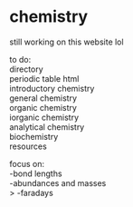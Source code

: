 # chemistry

still working on this website lol

to do:<br>
directory<br>
periodic table html<br>
introductory chemistry<br>
general chemistry<br>
organic chemistry<br>
iorganic chemistry<br>
analytical chemistry<br>
biochemistry<br>
resources

focus on:<br>
-bond lengths<br>
-abundances and masses<br>>
-faradays<br>

<!-- 
<div class="row">
		<div class="column">
			<h2 id="bondtypes">Types of Bonds</h2>
			<h3 class="bond" id="ionic">Ionic Bond</h3>
			<p class="definition">
				Formed by metals and nonmetals<br>
				Bond formed by ions<br>
				High electronegativity difference<br>
			</p>
			<h3 class="bond" id="covalent">Covalent Bond</h3>
			<p class="definition">
				Formed by nonmetals<br>
				Bond formed by sharing electrons<br>
				Low electronegativity difference<br>
			</p>
			<h3 class="bond" id="metallic">Metallic Bond</h3>
			<p class="definition">
				Formed by metals<br>
				Bond formed when positive ions are glued together by electrons<br>
				Low electronegativity difference<br>
			</p>
		</div>
		<div class="column">
			<h2 id="bondtypes">Metals, Nonmetals, and Metalloids</h2>
			<h3 class="bond" id="ionic">Metals</h3>
			<p class="definition">
				conductors<br>
				malleable<br>
				often solid at room temperature<br>
			</p>
			<h3 class="bond" id="covalent">Nonmetals</h3>
			<p class="definition">
				insulators<br>
				non-malleable/ brittle<br>
				often gas at room temperature<br>
			</p>
			<h3 class="bond" id="metallic">Metalloids</h3>
			<p class="definition">
				has characteristics of both metals and nonmetals<br>
			</p>
		</div>
		<div class="column">
			<h2 id="bondtypes">Bond Length & Bond Energy</h2>
			<h3 class="bond" id="ionic">Single Bond</h3>
			<p class="definition">
				Longest bond<br>
				Lowest energy bond<br>
				1 Sigma bond<br>
			</p>
			<h3 class="bond" id="covalent">Double Bond</h3>
			<p class="definition">
				Shorter than a single bond but longer than a triple bond<br>
				Higher energy than a single bond but lower energy than a triple bond<br>
				1 Sigma bond and 1 Pi bond<br>
			</p>
			<h3 class="bond" id="metallic">Triple Bond</h3>
			<p class="definition">
				Shortest Bond<br>
				Highest energy bond<br>
				1 Sigma bond and 1 Pi bond<br>
			</p>
		</div>
	</div>
	<div class="row">
		<div class="column">
			<h2 id="bondtypes">Bond Order & Atom Radius</h2>
			<h3 class="bond" id="ionic">Bond Order</h3>
			<p class="definition">
				This determines the y-value in a potential energy y-axis<br>
				1st Bond Order are Single Bonds<br>
				2nd Bond Order are Double Bonds<br>
				3rd Bond Order are Triple Bonds<br>
			</p>
			<h3 class="bond" id="covalent">Atomic Radius</h3>
			<p class="definition">
				This determines the x-value in an internuclear distance x-axis<br>
				increases as we go down the periodic table<br>
				decreases as we go right the periodic tble<br>
			</p>
		</div>
		<div class="column">
			<h2 id="bondtypes">Potential Energy of Bonds</h2>
			<h3 class="bond" id="ionic">Bond Energy</h3>
			<p class="definition">
				The energy required to pull apart covalent bonds<br>
				Measured in kilojoules per mole<br>
			</p>
			<h3 class="bond" id="covalent">Lattice Energy</h3>
			<p class="definition">
				The energy required to pull apart ionic bonds<br>
				Measured in kilojoules per mole<br>
			</p>
		</div>
		<div class="column">
			<h2 id="bondtypes">Bond Length & Bond Energy</h2>
			<h3 class="bond" id="ionic">Single Bond</h3>
			<p class="definition">
				Longest bond<br>
				Lowest energy bond<br>
				1 Sigma bond<br>
			</p>
			<h3 class="bond" id="covalent">Double Bond</h3>
			<p class="definition">
				Shorter than a single bond but longer than a triple bond<br>
				Higher energy than a single bond but lower energy than a triple bond<br>
				1 Sigma bond and 1 Pi bond<br>
			</p>
			<h3 class="bond" id="metallic">Triple Bond</h3>
			<p class="definition">
				Shortest Bond<br>
				Highest energy bond<br>
				1 Sigma bond and 1 Pi bond<br>
			</p>
		</div>
	</div>
 -->